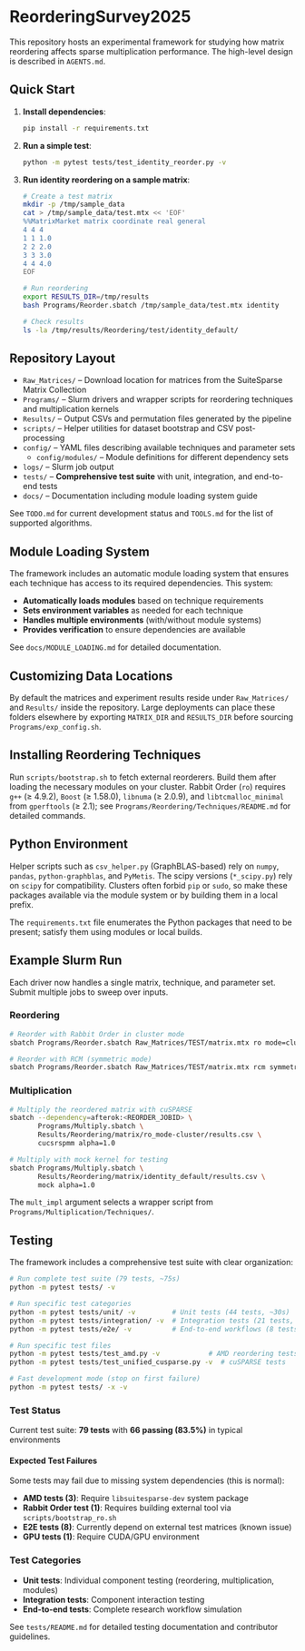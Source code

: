 # ReorderingSurvey2025

This repository hosts an experimental framework for studying how matrix reordering affects sparse multiplication performance. The high-level design is described in `AGENTS.md`.

## Quick Start

1. **Install dependencies**:
   ```bash
   pip install -r requirements.txt
   ```

2. **Run a simple test**:
   ```bash
   python -m pytest tests/test_identity_reorder.py -v
   ```

3. **Run identity reordering on a sample matrix**:
   ```bash
   # Create a test matrix
   mkdir -p /tmp/sample_data
   cat > /tmp/sample_data/test.mtx << 'EOF'
   %%MatrixMarket matrix coordinate real general
   4 4 4
   1 1 1.0
   2 2 2.0
   3 3 3.0
   4 4 4.0
   EOF
   
   # Run reordering
   export RESULTS_DIR=/tmp/results
   bash Programs/Reorder.sbatch /tmp/sample_data/test.mtx identity
   
   # Check results
   ls -la /tmp/results/Reordering/test/identity_default/
   ```

## Repository Layout

- `Raw_Matrices/` – Download location for matrices from the SuiteSparse Matrix Collection
- `Programs/` – Slurm drivers and wrapper scripts for reordering techniques and multiplication kernels
- `Results/` – Output CSVs and permutation files generated by the pipeline
- `scripts/` – Helper utilities for dataset bootstrap and CSV post-processing
- `config/` – YAML files describing available techniques and parameter sets
  - `config/modules/` – Module definitions for different dependency sets
- `logs/` – Slurm job output
- `tests/` – **Comprehensive test suite** with unit, integration, and end-to-end tests
- `docs/` – Documentation including module loading system guide

See `TODO.md` for current development status and `TOOLS.md` for the list of supported algorithms.

## Module Loading System

The framework includes an automatic module loading system that ensures each technique has access to its required dependencies. This system:

- **Automatically loads modules** based on technique requirements
- **Sets environment variables** as needed for each technique
- **Handles multiple environments** (with/without module systems)
- **Provides verification** to ensure dependencies are available

See `docs/MODULE_LOADING.md` for detailed documentation.

## Customizing Data Locations

By default the matrices and experiment results reside under `Raw_Matrices/` and
`Results/` inside the repository.  Large deployments can place these folders
elsewhere by exporting `MATRIX_DIR` and `RESULTS_DIR` before sourcing
`Programs/exp_config.sh`.

## Installing Reordering Techniques

Run `scripts/bootstrap.sh` to fetch external reorderers. Build them after
loading the necessary modules on your cluster. Rabbit Order (`ro`) requires
`g++` (≥ 4.9.2), `Boost` (≥ 1.58.0), `libnuma` (≥ 2.0.9), and
`libtcmalloc_minimal` from `gperftools` (≥ 2.1); see
`Programs/Reordering/Techniques/README.md` for detailed commands.

## Python Environment

Helper scripts such as `csv_helper.py` (GraphBLAS-based) rely on `numpy`, `pandas`,
`python-graphblas`, and `PyMetis`. The scipy versions (`*_scipy.py`) rely on `scipy`
for compatibility. Clusters often forbid `pip` or `sudo`, so
make these packages available via the module system or by building them in a
local prefix.

The `requirements.txt` file enumerates the Python packages that need to be
present; satisfy them using modules or local builds.

## Example Slurm Run

Each driver now handles a single matrix, technique, and parameter set. Submit
multiple jobs to sweep over inputs.

### Reordering

```bash
# Reorder with Rabbit Order in cluster mode
sbatch Programs/Reorder.sbatch Raw_Matrices/TEST/matrix.mtx ro mode=cluster

# Reorder with RCM (symmetric mode)  
sbatch Programs/Reorder.sbatch Raw_Matrices/TEST/matrix.mtx rcm symmetric=true
```

### Multiplication

```bash
# Multiply the reordered matrix with cuSPARSE
sbatch --dependency=afterok:<REORDER_JOBID> \
       Programs/Multiply.sbatch \
       Results/Reordering/matrix/ro_mode-cluster/results.csv \
       cucsrspmm alpha=1.0

# Multiply with mock kernel for testing
sbatch Programs/Multiply.sbatch \
       Results/Reordering/matrix/identity_default/results.csv \
       mock alpha=1.0
```

The `mult_impl` argument selects a wrapper script from
`Programs/Multiplication/Techniques/`.

## Testing

The framework includes a comprehensive test suite with clear organization:

```bash
# Run complete test suite (79 tests, ~75s)
python -m pytest tests/ -v

# Run specific test categories  
python -m pytest tests/unit/ -v         # Unit tests (44 tests, ~30s)
python -m pytest tests/integration/ -v  # Integration tests (21 tests, ~25s)
python -m pytest tests/e2e/ -v          # End-to-end workflows (8 tests, ~15s)

# Run specific test files
python -m pytest tests/test_amd.py -v            # AMD reordering tests
python -m pytest tests/test_unified_cusparse.py -v  # cuSPARSE tests

# Fast development mode (stop on first failure)
python -m pytest tests/ -x -v
```

### Test Status
Current test suite: **79 tests** with **66 passing (83.5%)** in typical environments

#### Expected Test Failures
Some tests may fail due to missing system dependencies (this is normal):
- **AMD tests (3)**: Require `libsuitesparse-dev` system package
- **Rabbit Order test (1)**: Requires building external tool via `scripts/bootstrap_ro.sh`
- **E2E tests (8)**: Currently depend on external test matrices (known issue)
- **GPU tests (1)**: Require CUDA/GPU environment

### Test Categories
- **Unit tests**: Individual component testing (reordering, multiplication, modules)
- **Integration tests**: Component interaction testing  
- **End-to-end tests**: Complete research workflow simulation

See `tests/README.md` for detailed testing documentation and contributor guidelines.
